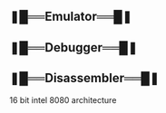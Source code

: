 
## ❚█══Emulator══█❚
## ❚█══Debugger══█❚                     
## ❚█══Disassembler══█❚

16 bit intel 8080 architecture